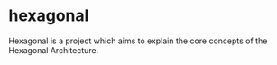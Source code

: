 # hexagonal
Hexagonal is a project which aims to explain the core concepts of the Hexagonal Architecture.
